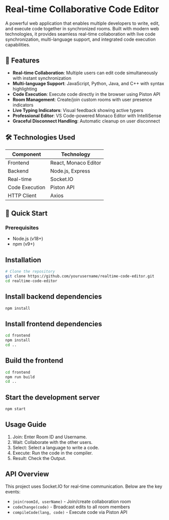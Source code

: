 # Real-time Collaborative Code Editor
 


A powerful web application that enables multiple developers to write, edit, and execute code together in synchronized rooms. Built with modern web technologies, it provides seamless real-time collaboration with live code synchronization, multi-language support, and integrated code execution capabilities.

## 🌟 Features

- **Real-time Collaboration**: Multiple users can edit code simultaneously with instant synchronization
- **Multi-language Support**: JavaScript, Python, Java, and C++ with syntax highlighting
- **Code Execution**: Execute code directly in the browser using Piston API
- **Room Management**: Create/join custom rooms with user presence indicators
- **Live Typing Indicators**: Visual feedback showing active typers
- **Professional Editor**: VS Code-powered Monaco Editor with IntelliSense
- **Graceful Disconnect Handling**: Automatic cleanup on user disconnect

## 🛠 Technologies Used

| Component        | Technology |
|------------------|------------|
| Frontend         | React, Monaco Editor |
| Backend          | Node.js, Express |
| Real-time        | Socket.IO |
| Code Execution   | Piston API |
| HTTP Client      | Axios |

## 🚀 Quick Start

### Prerequisites
- Node.js (v18+)
- npm (v9+)

## Installation
```bash
# Clone the repository
git clone https://github.com/yourusername/realtime-code-editor.git
cd realtime-code-editor
```
## Install backend dependencies
```bash
npm install
```
## Install frontend dependencies
```bash
cd frontend
npm install
cd ..
```
## Build the frontend
```bash
cd frontend
npm run build
cd ..
```
## Start the development server
```bash
npm start
```
## Usage Guide

1. Join: Enter Room ID and Username.
2. Wait: Collaborate with the other users.
3. Select: Select a language to write a code.
4. Execute: Run the code in the compiler.
5. Result: Check the Output.

##  API Overview

This project uses Socket.IO for real-time communication. Below are the key events:

- `join(roomId, userName)` - Join/create collaboration room  
- `codeChange(code)` - Broadcast edits to all room members  
- `compileCode(lang, code)` - Execute code via Piston API   
